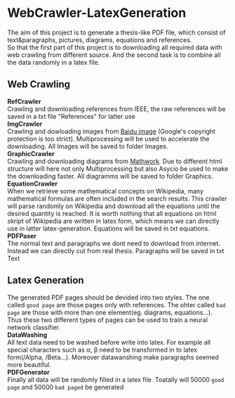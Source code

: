 # WebCrawler-LatexGeneration
The aim of this project is to generate a thesis-like PDF file, which consist of text&paragraphs, pictures, diagrams, equations and references.  
So that the first part of this project is to downloading all required data with web crawling from different source.
And the second task is to combine all the data randomly in a latex file.  
## Web Crawling
**RefCrawler**  
Crawling and downloading references from IEEE, the raw references will be saved in a txt file "References" for latter use  
**ImgCrawler**  
Crawling and dowloading images from [Baidu image](image.baidu.com) (Google's copyright protection is too strict). Multiprocessing will be used to accelerate the downloading. All Images will be saved to folder Images.  
**GraphicCrawler**  
Crawling and downloading diagrams from [Mathwork](https://www.mathworks.com/help/matlab/graphics.html). Due to different html structure will here not only Multiprocessing but also Asycio be used to make the downloading faster.  All diagramms will be saved to folder Graphics.  
**EquationCrawler**  
When we retrieve some mathematical concepts on Wikipedia, many mathematical formulas are often included in the search results. This crawler will parse randomly on Wikipedia and download all the equations until the desired quantity is reached. It is worth nothing that all equations on html skript of Wikipedia are written in latex form, which means we can directly use in latter latex-generation. Equations will be saved in txt equations.  
**PDFPaser**  
The normal text and paragraphs we dont need to download from internet. Instead we can directly cut from real thesis. Paragraphs will be saved in txt Text  
## Latex Generation  
The generated PDF pages should be devided into two styles. The one called `good page` are those pages only with references. The ohter called `bad page` are those with more than one element(eg. diagrams, equations...). Thus these two different types of pages can be used to train a neural network classifier.  
**DataWashing**  
All text data need to be washed before write into latex. For example all special characters such as α, β need to be transformed in to latex form(/Alpha, /Beta...). Moreover datawanshing make paragraphs seemed more beautiful.  
**PDFGenerator**  
Finally all data will be randomly filled in a latex file. Toatally will 50000 `good page` and 50000 `bad paged` be generated
